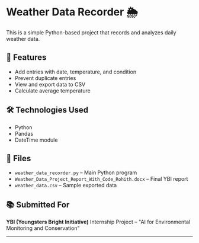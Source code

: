 # Weather Data Recorder 🌦️

This is a simple Python-based project that records and analyzes daily weather data.

## 📌 Features
- Add entries with date, temperature, and condition
- Prevent duplicate entries
- View and export data to CSV
- Calculate average temperature

## 🛠️ Technologies Used
- Python
- Pandas
- DateTime module

## 📁 Files
- `weather_data_recorder.py` – Main Python program
- `Weather_Data_Project_Report_With_Code_Rohith.docx` – Final YBI report
- `weather_data.csv` – Sample exported data

## 📚 Submitted For
**YBI (Youngsters Bright Initiative)** Internship Project – "AI for Environmental Monitoring and Conservation"

---
